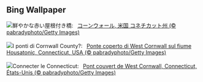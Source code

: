 ## Bing Wallpaper
![](https://www.bing.com/th?id=OHR.ConnecticutBridge_JA-JP2803321025_UHD.jpg&w=1000)鮮やかな赤い屋根付き橋:&nbsp;&ensp;[コーンウォール, 米国 コネチカット州 (© pabradyphoto/Getty Images)](https://www.bing.com/th?id=OHR.ConnecticutBridge_JA-JP2803321025_UHD.jpg)
<br><br/>
![](https://www.bing.com/th?id=OHR.ConnecticutBridge_IT-IT2485348656_UHD.jpg&w=1000)I ponti di Cornwall County?:&nbsp;&ensp;[Ponte coperto di West Cornwall sul fiume Housatonic, Connecticut, USA (© pabradyphoto/Getty Images)](https://www.bing.com/th?id=OHR.ConnecticutBridge_IT-IT2485348656_UHD.jpg)
<br><br/>
![](https://www.bing.com/th?id=OHR.ConnecticutBridge_FR-FR7429205429_UHD.jpg&w=1000)Connecter le Connecticut:&nbsp;&ensp;[Pont couvert de West Cornwall, Connecticut, États-Unis (© pabradyphoto/Getty Images)](https://www.bing.com/th?id=OHR.ConnecticutBridge_FR-FR7429205429_UHD.jpg)
<br><br/>
